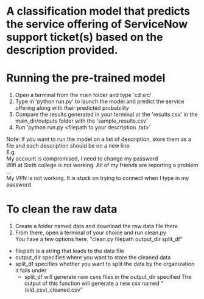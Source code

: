 # A classification model that predicts the service offering of ServiceNow support ticket(s) based on the description provided.

# Running the pre-trained model
1. Open a terminal from the main folder and type 'cd src'
2. Type in 'python run.py' to launch the model and predict the service offering along with their predicted probability
3. Compare the results generated in your terminal or the 'results.csv' in the main_dir/outputs folder with the 'sample_results.csv'
4. Run 'python run.py <filepath to your description .txt>'

Note: If you want to run the model on a list of description, store them as a file and each description should be on a new line <br>
E.g. <br>
My account is compromised, I need to change my password <br>
Wifi at Sixth college is not working. All of my friends are reporting a problem <br>
...<br>
My VPN is not working. It is stuck on trying to connect when I type in my password<br>


# To clean the raw data
1. Create a folder named data and download the raw data file there
2. From there, open a terminal of your choice and run clean.py <br>
You have a few options here. "clean.py filepath output_dir split_df"
- filepath is a string that leads to the data file
- output_dir specifies where you want to store the cleaned data
- split_df specifies whether you want to split the data by the organization it falls under
    - split_df will generate new csvs files in the output_dir specified
The output of this function will generate a new csv named "(old_csv)_cleaned.csv"

